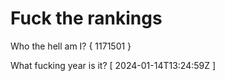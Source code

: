 # Fuck the rankings

Who the hell am I?
{ 1171501 }

What fucking year is it?
[ 2024-01-14T13:24:59Z ]

